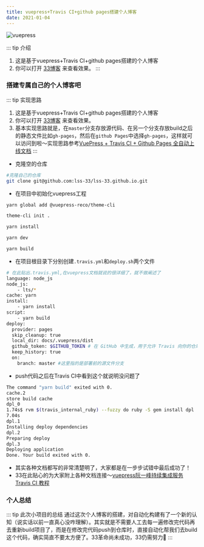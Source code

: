```yaml
---
title: vuepress+Travis CI+github pages搭建个人博客
date: 2021-01-04
---
```


![vuepress](https://img.shields.io/badge/vuepress-0.14.8-brightgreen.svg)

::: tip 介绍
1. 这是基于vuepress+Travis CI+github pages搭建的个人博客
2. 你可以打开 [33博客](https://lss-33.github.io/) 来查看效果。
:::
### 搭建专属自己的个人博客吧
::: tip 实现思路
1. 这是基于vuepress+Travis CI+github pages搭建的个人博客
2. 你可以打开 [33博客](https://lss-33.github.io/) 来查看效果。
3. 基本实现思路就是，在`master`分支存放源代码、在另一个分支存放build之后的静态文件比如`gh-pages`，然后在`github Pages`中选择`gh-pages`，这样就可以访问到啦～实现思路参考[VuePress + Travis CI + Github Pages 全自动上线文档](https://juejin.cn/post/6844903869558816781)
:::

- 克隆空的仓库
```bash
#克隆自己的仓库
git clone git@github.com:lss-33/lss-33.github.io.git
```

- 在项目中初始化vuepress工程

```bash
yarn global add @vuepress-reco/theme-cli

theme-cli init .

yarn install

yarn dev

yarn build
```

- 在项目根目录下分别创建`.travis.yml`和`deploy.sh`两个文件
```bash
# 在此贴出.travis.yml,在vuepress文档就说的很详细了，就不做阐述了
language: node_js
node_js:
    - lts/*
cache: yarn
install:
    - yarn install
script:
    - yarn build
deploy:
  provider: pages
  skip_cleanup: true
  local_dir: docs/.vuepress/dist
  github_token: $GITHUB_TOKEN # 在 GitHub 中生成，用于允许 Travis 向你的仓库推送代码。在 Travis 的项目设置页面进行配置，设置为 secure variable
  keep_history: true
  on:
    branch: master #这里指的是部署前的源文件分支
```

- push代码之后在Travis CI中看到这个就说明没问题了
```bash
The command "yarn build" exited with 0.
cache.2
store build cache
dpl_0
1.74s$ rvm $(travis_internal_ruby) --fuzzy do ruby -S gem install dpl
7.04s
dpl.1
Installing deploy dependencies
dpl.2
Preparing deploy
dpl.3
Deploying application
Done. Your build exited with 0.
```

- 其实各种文档都写的非常清楚明了，大家都是在一步步试错中最后成功了！
- 33在此贴心的为大家附上各种文档连接～[vuepress](https://www.vuepress.cn/guide/#%E5%AE%83%E6%98%AF%E5%A6%82%E4%BD%95%E5%B7%A5%E4%BD%9C%E7%9A%84)[阮一峰持续集成服务 Travis CI 教程](http://www.ruanyifeng.com/blog/2017/12/travis_ci_tutorial.html)

### 个人总结
::: tip 此次小项目的总结
  通过这次个人博客的搭建，对自动化构建有了一个新的认知（说实话以前一直真心没咋理解）。其实就是不需要人工去每一遍修改完代码再去重新build项目了，而是在修改完代码push到仓库时，直接自动化帮我们去build这个代码，确实简直不要太方便了。33革命尚未成功，33仍需努力💪
:::
